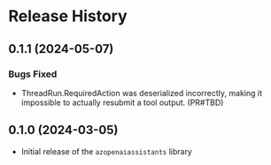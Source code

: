 # Release History

## 0.1.1 (2024-05-07)

### Bugs Fixed

- ThreadRun.RequiredAction was deserialized incorrectly, making it impossible to actually resubmit a tool output. (PR#TBD)

## 0.1.0 (2024-03-05)

* Initial release of the `azopenaiassistants` library

